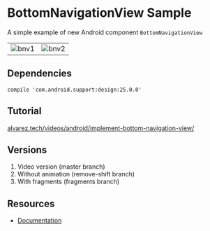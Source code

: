 # BottomNavigationView Sample

A simple example of new Android component `BottomNavigationView`

<table border="0">
<tr>
<td>
<img alt="bnv1" src="https://user-images.githubusercontent.com/1444991/27511865-24234944-58fd-11e7-89a7-cb5262b4d307.png">
</td>
<td>
<img alt="bnv2" src="https://user-images.githubusercontent.com/1444991/27511866-245b9f2e-58fd-11e7-83af-afe00acdf55c.png">
</td>
</tr>
</table>

## Dependencies

`compile 'com.android.support:design:25.0.0'`

## Tutorial

[alvarez.tech/videos/android/implement-bottom-navigation-view/](https://alvarez.tech/videos/android/implement-bottom-navigation-view/)

## Versions

1. Video version (master branch)
2. Without animation (remove-shift branch)
3. With fragments (fragments branch)

## Resources

* [Documentation](https://developer.android.com/reference/android/support/design/widget/BottomNavigationView.html)
